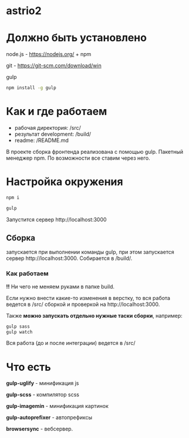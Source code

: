 # astrio2

# Должно быть установлено

node.js - https://nodejs.org/ + npm

git - https://git-scm.com/download/win

gulp

```bash
npm install -g gulp
```

# Как и где работаем
* рабочая директория: /src/
* результат development: /build/
* readme: /README.md

В проекте сборка фронтенда реализована с помощью gulp.
Пакетный менеджер npm. По возможности все ставим через него.

# Настройка окружения

```bash
npm i
```

```bash
gulp
```

Запустится сервер http://localhost:3000

## Сборка

запускается при выполнении команды gulp, при этом запускается сервер http://localhost:3000. Собирается в /build/.

### Как работаем

**!!** Ни чего не меняем руками в папке build.

Если нужно внести какие-то изменения в верстку, то вся работа ведется в /src/  сборкой и проверкой на http://localhost:3000.

Также **можно запускать отдельно нужные таски сборки**, например:
```bash
gulp sass
gulp watch
```


Вся работа (до и после интеграции) ведется в /src/

# Что есть

**gulp-uglify** - минификация js

**gulp-scss** - компилятор scss

**gulp-imagemin** - минификация картинок

**gulp-autoprefixer** - автопрефиксы

**browsersync** - вебсервер.